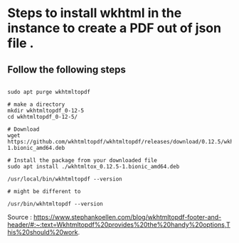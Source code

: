 # Steps to install wkhtml in the instance to create a PDF out of json file .

## Follow the following steps 

```

sudo apt purge wkhtmltopdf

# make a directory
mkdir wkhtmltopdf_0-12-5
cd wkhtmltopdf_0-12-5/

# Download
wget https://github.com/wkhtmltopdf/wkhtmltopdf/releases/download/0.12.5/wkhtmltox_0.12.5-1.bionic_amd64.deb

# Install the package from your downloaded file
sudo apt install ./wkhtmltox_0.12.5-1.bionic_amd64.deb

/usr/local/bin/wkhtmltopdf --version

# might be different to

/usr/bin/wkhtmltopdf --version
```

Source : https://www.stephankoellen.com/blog/wkhtmltopdf-footer-and-header/#:~:text=Wkhtmltopdf%20provides%20the%20handy%20options,This%20should%20work.
